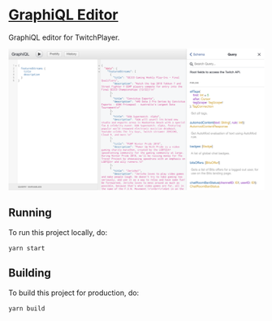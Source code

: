 # [GraphiQL Editor](https://unindented.github.io/twitch-player/graphiql/)

GraphiQL editor for TwitchPlayer.

![Screenshot of GraphiQL](docs/screenshot.png)

## Running

To run this project locally, do:

```
yarn start
```

## Building

To build this project for production, do:

```
yarn build
```
